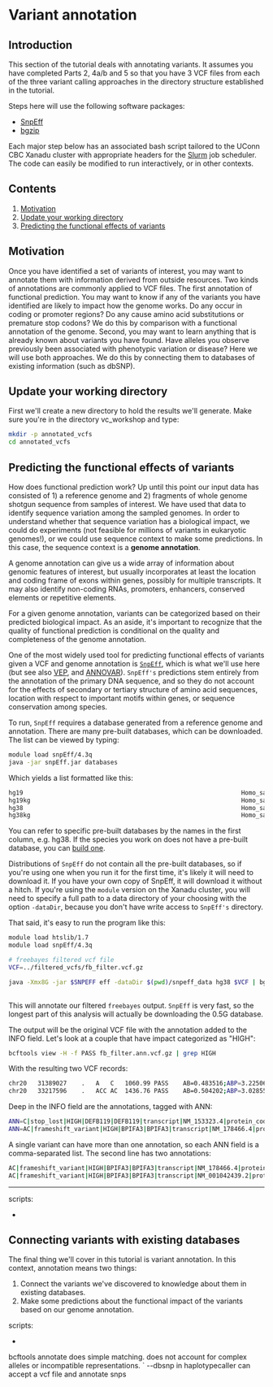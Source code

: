 # Variant annotation

## Introduction

This section of the tutorial deals with annotating variants.  It assumes you have completed Parts 2, 4a/b and 5 so that you have 3 VCF files from each of the three variant calling approaches in the directory structure established in the tutorial. 

Steps here will use the following software packages:

- [ SnpEff ](http://snpeff.sourceforge.net/SnpEff.html)
- [ bgzip ](http://www.htslib.org/doc/bgzip.html)

Each major step below has an associated bash script tailored to the UConn CBC Xanadu cluster with appropriate headers for the [Slurm](https://slurm.schedmd.com/documentation.html) job scheduler. The code can easily be modified to run interactively, or in other contexts. 

## Contents
  
1.    [ Motivation ](#Motivation)
2.    [ Update your working directory ](#Update-your-working-directory)  
3.    [ Predicting the functional effects of variants ](#Predicting-the-functional-effects-of-variants)

## Motivation

Once you have identified a set of variants of interest, you may want to annotate them with information derived from outside resources. Two kinds of annotations are commonly applied to VCF files. The first annotation of functional prediction. You may want to know if any of the variants you have identified are likely to impact how the genome works. Do any occur in coding or promoter regions? Do any cause amino acid substitutions or premature stop codons? We do this by comparison with a functional annotation of the genome. Second, you may want to learn anything that is already known about variants you have found. Have alleles you observe previously been associated with phenotypic variation or disease? Here we will use both approaches. We do this by connecting them to databases of existing information (such as dbSNP). 

## Update your working directory

First we'll create a new directory to hold the results we'll generate. Make sure you're in the directory vc_workshop and type:

```bash
mkdir -p annotated_vcfs
cd annotated_vcfs
```

## Predicting the functional effects of variants

How does functional prediction work? Up until this point our input data has consisted of 1) a reference genome and 2) fragments of whole genome shotgun sequence from samples of interest. We have used that data to identify sequence variation among the sampled genomes. In order to understand whether that sequence variation has a biological impact, we could do experiments (not feasible for millions of variants in eukaryotic genomes!), or we could use sequence context to make some predictions. In this case, the sequence context is a **genome annotation**. 

A genome annotation can give us a wide array of information about genomic features of interest, but usually incorporates at least the location and coding frame of exons within genes, possibly for multiple transcripts. It may also identify non-coding RNAs, promoters, enhancers, conserved elements or repetitive elements. 

For a given genome annotation, variants can be categorized based on their predicted biological impact. As an aside, it's important to recognize that the quality of functional prediction is conditional on the quality and completeness of the genome annotation. 

One of the most widely used tool for predicting functional effects of variants given a VCF and genome annotation is [`SnpEff`](http://snpeff.sourceforge.net/SnpEff.html), which is what we'll use here (but see also [VEP](https://genomebiology.biomedcentral.com/articles/10.1186/s13059-016-0974-4), and [ANNOVAR](https://academic.oup.com/nar/article/38/16/e164/1749458)). `SnpEff's` predictions stem entirely from the annotation of the primary DNA sequence, and so they do not account for the effects of secondary or tertiary structure of amino acid sequences, location with respect to important motifs within genes, or sequence conservation among species. 

To run, `SnpEff` requires a database generated from a reference genome and annotation. There are many pre-built databases, which can be downloaded. The list can be viewed by typing:

```bash
module load snpEff/4.3q
java -jar snpEff.jar databases
```
Which yields a list formatted like this:

```bash
hg19                                                        	Homo_sapiens (USCS)                                         	          	                              	http://downloads.sourceforge.net/project/snpeff/databases/v4_3/snpEff_v4_3_hg19.zip
hg19kg                                                      	Homo_sapiens (UCSC KnownGenes)                              	          	                              	http://downloads.sourceforge.net/project/snpeff/databases/v4_3/snpEff_v4_3_hg19kg.zip
hg38                                                        	Homo_sapiens (USCS)                                         	          	                              	http://downloads.sourceforge.net/project/snpeff/databases/v4_3/snpEff_v4_3_hg38.zip
hg38kg                                                      	Homo_sapiens (UCSC KnownGenes)                              	          	                              	http://downloads.sourceforge.net/project/snpeff/databases/v4_3/snpEff_v4_3_hg38kg.zip
```
You can refer to specific pre-built databases by the names in the first column, e.g. hg38. If the species you work on does not have a pre-built database, you can [build one](http://snpeff.sourceforge.net/SnpEff_manual.html#databases). 

Distributions of `SnpEff` do not contain all the pre-built databases, so if you're using one when you run it for the first time, it's likely it will need to download it. If you have your own copy of SnpEff, it will download it without a hitch. If you're using the `module` version on the Xanadu cluster, you will need to specify a full path to a data directory of your choosing with the option `-dataDir`, because you don't have write access to `SnpEff's` directory. 

That said, it's easy to run the program like this:

```bash
module load htslib/1.7
module load snpEff/4.3q

# freebayes filtered vcf file
VCF=../filtered_vcfs/fb_filter.vcf.gz

java -Xmx8G -jar $SNPEFF eff -dataDir $(pwd)/snpeff_data hg38 $VCF | bgzip -c > fb_filter.ann.vcf.gz
	
```

This will annotate our filtered `freebayes` output. `SnpEff` is very fast, so the longest part of this analysis will actually be downloading the 0.5G database. 

The output will be the original VCF file with the annotation added to the INFO field. Let's look at a couple that have impact categorized as "HIGH":

```bash
bcftools view -H -f PASS fb_filter.ann.vcf.gz | grep HIGH
```

With the resulting two VCF records:


```bash
chr20	31389027	.	A	C	1060.99	PASS	AB=0.483516;ABP=3.22506;AC=1;AF=0.166667;AN=6;AO=45;CIGAR=1X;DP=225;DPB=225;DPRA=2.11628;EPP=13.8677;EPPR=3.11948;GTI=0;LEN=1;MEANALT=1.5;MQM=60;MQMR=59.9553;NS=3;NUMALT=1;ODDS=41.7753;PAIRED=1;PAIREDR=1;PAO=0;PQA=0;PQR=0;PRO=0;QA=1577;QR=6054;RO=179;RPL=24;RPP=3.44459;RPPR=3.11948;RPR=21;RUN=1;SAF=24;SAP=3.44459;SAR=21;SRF=100;SRP=8.36013;SRR=79;TYPE=snp;ANN=C|stop_lost|HIGH|DEFB119|DEFB119|transcript|NM_153323.4|protein_coding|2/2|c.265T>G|p.Ter89Gluext*?|431/490|265/267|89/88||,C|stop_lost|HIGH|DEFB119|DEFB119|transcript|NM_001271209.1|protein_coding|2/2|c.262T>G|p.Ter88Gluext*?|428/487|262/264|88/87||,C|intron_variant|MODIFIER|DEFB119|DEFB119|transcript|NM_153289.3|protein_coding|1/1|c.61+1396T>G||||||,C|intron_variant|MODIFIER|DEFB119|DEFB119|transcript|NR_073151.1|pseudogene|1/3|n.228-668T>G||||||,C|intron_variant|MODIFIER|DEFB119|DEFB119|transcript|NR_073152.1|pseudogene|1/2|n.228-668T>G||||||,C|intron_variant|MODIFIER|DEFB119|DEFB119|transcript|NR_073153.1|pseudogene|1/2|n.227+1396T>G||||||,C|intron_variant|MODIFIER|DEFB119|DEFB119|transcript|NR_126440.1|pseudogene|1/1|n.227+1396T>G||||||	GT:DP:AD:RO:QR:AO:QA:GL	0/1:91:46,44:46:1452:44:1567:-114.109,0,-103.744	0/0:91:90,1:90:3078:1:10:0,-26.3937,-276.181	0/0:43:43,0:43:1524:0:0:0,-12.9443,-137.401
chr20	33217596	.	ACC	AC	1436.76	PASS	AB=0.504202;ABP=3.02855;AC=2;AF=0.333333;AN=6;AO=60;CIGAR=1M1D1M;DP=205;DPB=185;DPRA=0.69186;EPP=3.58936;EPPR=3.02549;GTI=0;LEN=1;MEANALT=1.5;MQM=60;MQMR=60;NS=3;NUMALT=1;ODDS=75.9105;PAIRED=1;PAIREDR=1;PAO=0;PQA=0;PQR=0;PRO=0;QA=2084;QR=4906;RO=143;RPL=26;RPP=5.32654;RPPR=4.8477;RPR=34;RUN=1;SAF=26;SAP=5.32654;SAR=34;SRF=80;SRP=7.3988;SRR=63;TYPE=del;ANN=AC|frameshift_variant|HIGH|BPIFA3|BPIFA3|transcript|NM_178466.4|protein_coding|1/7|c.62delC|p.Pro21fs|289/1181|62/765|21/254||,AC|frameshift_variant|HIGH|BPIFA3|BPIFA3|transcript|NM_001042439.2|protein_coding|1/6|c.62delC|p.Pro21fs|289/1073|62/657|21/218||;LOF=(BPIFA3|BPIFA3|2|1.00)	GT:DP:AD:RO:QR:AO:QA:GL	0/1:77:35,41:35:1207:41:1392:-102.499,0,-85.8728	0/0:86:85,0:85:2890:0:0:0,-25.5875,-259.891	0/1:42:23,19:23:809:19:692:-49.9554,0,-60.4688

```

Deep in the INFO field are the annotations, tagged with ANN:

```bash
ANN=C|stop_lost|HIGH|DEFB119|DEFB119|transcript|NM_153323.4|protein_coding|2/2|c.265T>G|p.Ter89Gluext*?|431/490|265/267|89/88||,C|stop_lost|HIGH|DEFB119|DEFB119|transcript|NM_001271209.1|protein_coding|2/2|c.262T>G|p.Ter88Gluext*?|428/487|262/264|88/87||,C|intron_variant|MODIFIER|DEFB119|DEFB119|transcript|NM_153289.3|protein_coding|1/1|c.61+1396T>G||||||,C|intron_variant|MODIFIER|DEFB119|DEFB119|transcript|NR_073151.1|pseudogene|1/3|n.228-668T>G||||||,C|intron_variant|MODIFIER|DEFB119|DEFB119|transcript|NR_073152.1|pseudogene|1/2|n.228-668T>G||||||,C|intron_variant|MODIFIER|DEFB119|DEFB119|transcript|NR_073153.1|pseudogene|1/2|n.227+1396T>G||||||,C|intron_variant|MODIFIER|DEFB119|DEFB119|transcript|NR_126440.1|pseudogene|1/1|n.227+1396T>G||||||
ANN=AC|frameshift_variant|HIGH|BPIFA3|BPIFA3|transcript|NM_178466.4|protein_coding|1/7|c.62delC|p.Pro21fs|289/1181|62/765|21/254||,AC|frameshift_variant|HIGH|BPIFA3|BPIFA3|transcript|NM_001042439.2|protein_coding|1/6|c.62delC|p.Pro21fs|289/1073|62/657|21/218||
```

A single variant can have more than one annotation, so each ANN field is a comma-separated list. The second line has two annotations:

```bash
AC|frameshift_variant|HIGH|BPIFA3|BPIFA3|transcript|NM_178466.4|protein_coding|1/7|c.62delC|p.Pro21fs|289/1181|62/765|21/254||
AC|frameshift_variant|HIGH|BPIFA3|BPIFA3|transcript|NM_001042439.2|protein_coding|1/6|c.62delC|p.Pro21fs|289/1073|62/657|21/218||
```


___
scripts:
- []()


## Connecting variants with existing databases

The final thing we'll cover in this tutorial is variant annotation. In this context, annotation means two things:
1. Connect the variants we've discovered to knowledge about them in existing databases. 
2. Make some predictions about the functional impact of the variants based on our genome annotation. 

scripts:
- []()




bcftools annotate does simple matching. does not account for complex alleles or incompatible representations. 
`
--dbsnp in haplotypecaller can accept a vcf file and annotate snps

